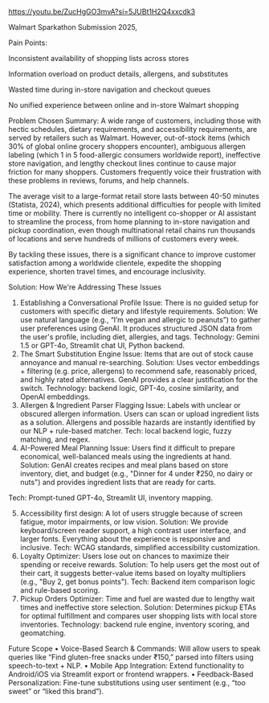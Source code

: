 https://youtu.be/ZucHgGO3mvA?si=5JUBt1H2Q4xxcdk3

Walmart Sparkathon Submission 2025,

Pain Points:

Inconsistent availability of shopping lists across stores

Information overload on product details, allergens, and substitutes

Wasted time during in-store navigation and checkout queues

No unified experience between online and in-store Walmart shopping

Problem Chosen Summary:
A wide range of customers, including those with hectic schedules, dietary requirements, and accessibility requirements, are served by retailers such as Walmart. However, out-of-stock items (which 30% of global online grocery shoppers encounter), ambiguous allergen labeling (which 1 in 5 food-allergic consumers worldwide report), ineffective store navigation, and lengthy checkout lines continue to cause major friction for many shoppers. Customers frequently voice their frustration with these problems in reviews, forums, and help channels.

The average visit to a large-format retail store lasts between 40-50 minutes (Statista, 2024), which presents additional difficulties for people with limited time or mobility. There is currently no intelligent co-shopper or AI assistant to streamline the process, from home planning to in-store navigation and pickup coordination, even though multinational retail chains run thousands of locations and serve hundreds of millions of customers every week.

By tackling these issues, there is a significant chance to improve customer satisfaction among a worldwide clientele, expedite the shopping experience, shorten travel times, and encourage inclusivity.



Solution:
How We're Addressing These Issues 
1. Establishing a Conversational Profile Issue: There is no guided setup for customers with specific dietary and lifestyle requirements. Solution: We use natural language (e.g., “I’m vegan and allergic to peanuts”) to gather user preferences using GenAI. It produces structured JSON data from the user's profile, including diet, allergies, and tags. Technology: Gemini 1.5 or GPT-4o, Streamlit chat UI, Python backend.
2. The Smart Substitution Engine Issue: 
Items that are out of stock cause annoyance and manual re-searching. Solution: Uses vector embeddings + filtering (e.g. price, allergens) to recommend safe, reasonably priced, and highly rated alternatives. GenAI provides a clear justification for the switch. Technology: backend logic, GPT-4o, cosine similarity, and OpenAI embeddings. 
 3. Allergen & Ingredient Parser Flagging Issue: Labels with unclear or obscured allergen information. Users can scan or upload ingredient lists as a solution. Allergens and possible hazards are instantly identified by our NLP + rule-based matcher. Tech: local backend logic, fuzzy matching, and regex.
4. AI-Powered Meal Planning Issue: 
Users find it difficult to prepare economical, well-balanced meals using the ingredients at hand. Solution: GenAI creates recipes and meal plans based on store inventory, diet, and budget (e.g., "Dinner for 4 under ₹250, no dairy or nuts") and provides ingredient lists that are ready for carts.

Tech: Prompt-tuned GPT-4o, Streamlit UI, inventory mapping.

5.  Accessibility first design:
A lot of users struggle because of screen fatigue, motor impairments, or low vision. Solution: We provide keyboard/screen reader support, a high contrast user interface, and larger fonts. Everything about the experience is responsive and inclusive. Tech: WCAG standards, simplified accessibility customization.
6. Loyalty Optimizer: 
Users lose out on chances to maximize their spending or receive rewards. Solution: To help users get the most out of their cart, it suggests better-value items based on loyalty multipliers (e.g., "Buy 2, get bonus points"). Tech: Backend item comparison logic and rule-based scoring. 
 7. Pickup Orders Optimizer:
Time and fuel are wasted due to lengthy wait times and ineffective store selection. Solution: Determines pickup ETAs for optimal fulfillment and compares user shopping lists with local store inventories. Technology: backend rule engine, inventory scoring, and geomatching.

Future Scope
 •  Voice-Based Search & Commands: Will allow users to speak queries like “Find gluten-free snacks under ₹150,” parsed into filters using speech-to-text + NLP.
 • Mobile App Integration: Extend functionality to Android/iOS via Streamlit export or frontend wrappers.
 •        Feedback-Based Personalization: Fine-tune substitutions using user sentiment (e.g., “too sweet” or “liked this brand”).
 
